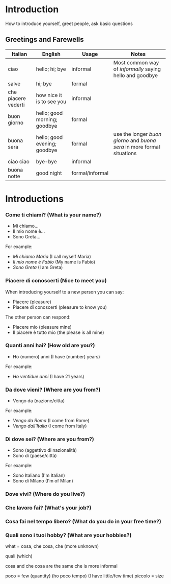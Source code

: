 # Introduction

How to introduce yourself, greet people, ask basic questions

## Greetings and Farewells

| Italian | English | Usage | Notes |
| --- | --- | --- | --- |
| ciao | hello; hi; bye | informal | Most common way of _informally_ saying hello and goodbye |
| salve | hi; bye | formal |  |
| che piacere vederti | how nice it is to see you | informal |  |
| buon giorno | hello; good morning; goodbye | formal |  |
| buona sera | hello; good evening; goodbye | formal | use the longer _buon giorno_ and _buona sera_ in more formal situations |
| ciao ciao | bye-bye | informal |  |
| buona notte | good night | formal/informal |  |

# Introductions

### Come ti chiami? (What is your name?)

- Mi chiamo...
- Il mio nome è...
- Sono Greta...

For example:

- _Mi chiamo Maria_ (I call myself Maria)
- _Il mio nome è Fabio_ (My name is Fabio)
- _Sono Greta_ (I am Greta)

### Piacere di conoscerti (Nice to meet you)

When introducing yourself to a new person you can say:

- Piacere (pleasure)
- Piacere di conoscerti (pleasure to know you)

The other person can respond:

- Piacere mio (pleasure mine)
- Il piacere è tutto mio (the please is all mine)

### Quanti anni hai? (How old are you?)

- Ho (numero) anni (I have (number) years)

For example:

- _Ho ventidue anni_ (I have 21 years)

### Da dove vieni? (Where are you from?)

- Vengo da (nazione/citta)

For example:

- _Vengo da Roma_ (I come from Rome)
- _Vengo dall'Italia_ (I come from Italy)

### Di dove sei? (Where are you from?)

- Sono (aggettivo di nazionalità)
- Sono di (paese/città)

For example:

- Sono Italiano (I'm Italian)
- Sono di Milano (I'm of Milan)

### Dove vivi? (Where do you live?)

### Che lavoro fai? (What's your job?)

### Cosa fai nel tempo libero? (What do you do in your free time?)

### Quali sono i tuoi hobby? (What are your hobbies?)

what = cosa, che cosa, che
(more unknown)

quali (which)

cosa and che cosa are the same
che is more informal

poco = few (quantity) (ho poco tempo) (I have little/few time)
piccolo = size